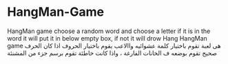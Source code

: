 # HangMan-Game
HangMan game choose a random word and  choose a letter if it is in the word it will put it in below empty box, if not it will drow Hang
HangMan game 
 هى لعبة تقوم باختيار كلمة عشوائيه واالاعب يقوم باختيار الحروف اذا كان الحرف صحيح  تقوم بوضعه ف الخانات الفارغة ، واذا كانت خاطئة تقوم برسم جزء من المشنئة 
